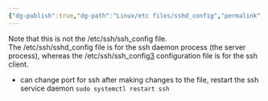 ```yaml
---
{"dg-publish":true,"dg-path":"Linux/etc files/sshd_config","permalink":"/linux/etc-files/sshd-config/","noteIcon":"","created":"2025-03-17T16:52:16.183-04:00","updated":"2025-03-20T01:08:06.268-04:00"}
---
```


Note that this is not the /etc/ssh/ssh_config file. The /etc/ssh/sshd_config file is for the ssh daemon process (the server process), whereas the /etc/ssh/ssh_config[3](https://portal.offensive-security.com/courses/pen-100/books-and-videos/modal/modules/linux-networking-and-services-i/ssh,-scp,-sshpass/remote-connections-with-secure-shell#fn3) configuration file is for the ssh client.

* can change port for ssh
 after making changes to the file, restart the ssh service daemon
 `sudo systemctl restart ssh`
